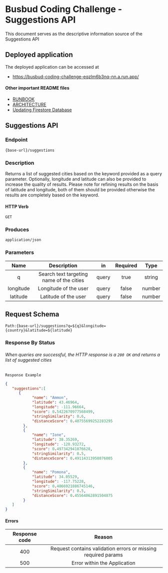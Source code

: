 # Busbud Coding Challenge - Suggestions API

This document serves as the descriptive information source of the Suggestions API

## Deployed application

The deployed application can be accessed at
* https://busbud-coding-challenge-eqzlm6b3nq-nn.a.run.app/

#### Other important README files
- [RUNBOOK](docs/runbook.md)
- [ARCHITECTURE](docs/architecture.md)
- [Updating Firestore Database](docs/refreshFirestoreDatabase.md)

## Suggestions API
### Endpoint
`{base-url}/suggestions`

### Description
Returns a list of suggested cities based on the keyword provided as a query parameter. Optionally, longitude and latitude can also be provided to increase the quality of results. Please note for refining results on the basis of latitude and longitude, both of them should be provided otherwise the results are completely based on the keyword.

#### HTTP Verb
`GET`

### Produces
`application/json`

### Parameters
|   Name    |               Description                |  in   | Required |  Type  |
|:---------:|:----------------------------------------:|:-----:|:--------:|:------:|
|     q     | Search text targeting name of the cities | query |   true   | string |
| longitude |          Longitude of the user           | query |  false   | number |
| latitude  |           Latitude of the user           | query |  false   | number |

## Request Schema
`Path:{base-url}/suggestions?q=${q}&longitude={country}&latitude=${latitude}`

### Response By Status

###### When queries are successful, the HTTP response is a `200 OK` and returns a list of suggested cities

`Response Example`
```json
{
   "suggestions":[
      {
            "name": "Ammon",
            "latitude": 43.46964,
            "longitude": -111.96664,
            "score": 0.5422670977568499,
            "stringSimilarity": 0.6,
            "distanceScore": 0.40755699252283295
        },
        {
            "name": "Ione",
            "latitude": 38.35269,
            "longitude": -120.93272,
            "score": 0.497342941876628,
            "stringSimilarity": 0.5,
            "distanceScore": 0.49114313958876005
        },
        {
            "name": "Pomona",
            "latitude": 34.05529,
            "longitude": -117.75228,
            "score": 0.4866921886745146,
            "stringSimilarity": 0.5,
            "distanceScore": 0.45564062891504875
        }
   ]
}
```

#### Errors

| Response code |                            Reason                             |
|:-------------:|:-------------------------------------------------------------:|
|      400      | Request contains validation errors or missing required params |
|      500      |                 Error within the Application                  |
